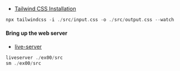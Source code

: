 
- [Tailwind CSS Installation](https://tailwindcss.com/docs/installation)

```rust
npx tailwindcss -i ./src/input.css -o ./src/output.css --watch
```

#### Bring up the web server

- [live-server](https://github.com/stormasm/live-server)

```rust
liveserver ./ex00/src
sm ./ex00/src
```
